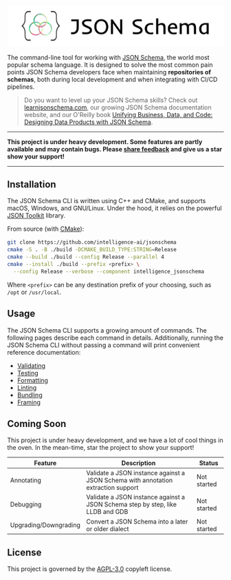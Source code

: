 ![JSON Schema](./assets/banner.png)

The command-line tool for working with [JSON Schema](https://json-schema.org),
the world most popular schema language. It is designed to solve the most common
pain points JSON Schema developers face when maintaining **repositories of
schemas**, both during local development and when integrating with CI/CD
pipelines.

> Do you want to level up your JSON Schema skills? Check out
> [learnjsonschema.com](https://www.learnjsonschema.com), our growing JSON
> Schema documentation website, and our O'Reilly book [Unifying Business, Data,
> and Code: Designing Data Products with JSON
> Schema](https://www.oreilly.com/library/view/unifying-business-data/9781098144999/).

***

**This project is under heavy development. Some features are partly available
and may contain bugs. Please [share
feedback](https://github.com/Intelligence-AI/jsonschema/issues/new) and give us
a star show your support!**

***

Installation
------------

The JSON Schema CLI is written using C++ and CMake, and supports macOS, Windows,
and GNU/Linux. Under the hood, it relies on the powerful [JSON
Toolkit](https://github.com/sourcemeta/jsontoolkit) library.

From source (with [CMake](https://cmake.org/)):

```sh
git clone https://github.com/intelligence-ai/jsonschema
cmake -S . -B ./build -DCMAKE_BUILD_TYPE:STRING=Release
cmake --build ./build --config Release --parallel 4
cmake --install ./build --prefix <prefix> \
  --config Release --verbose --component intelligence_jsonschema
```

Where `<prefix>` can be any destination prefix of your choosing, such as `/opt`
or `/usr/local`.

Usage
-----

The JSON Schema CLI supports a growing amount of commands. The following pages
describe each command in details. Additionally, running the JSON Schema CLI
without passing a command will print convenient reference documentation:

- [Validating](./docs/validate.markdown)
- [Testing](./docs/test.markdown)
- [Formatting](./docs/format.markdown)
- [Linting](./docs/lint.markdown)
- [Bundling](./docs/bundle.markdown)
- [Framing](./docs/frame.markdown)

Coming Soon
-----------

This project is under heavy development, and we have a lot of cool things in
the oven. In the mean-time, star the project to show your support!

| Feature               | Description                                                                        | Status      |
|-----------------------|------------------------------------------------------------------------------------|-------------|
| Annotating            | Validate a JSON instance against a JSON Schema with annotation extraction support  | Not started |
| Debugging             | Validate a JSON instance against a JSON Schema step by step, like LLDB and GDB     | Not started |
| Upgrading/Downgrading | Convert a JSON Schema into a later or older dialect                                | Not started |

License
-------

This project is governed by the [AGPL-3.0](./LICENSE) copyleft license.
